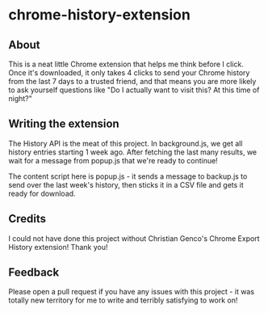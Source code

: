 # chrome-history-extension
## About
This is a neat little Chrome extension that helps me think before I click.
Once it's downloaded, it only takes 4 clicks to send your Chrome history from
the last 7 days to a trusted friend, and that means you are more likely to ask
yourself questions like "Do I actually want to visit this? At this time of night?"

## Writing the extension
The History API is the meat of this project. In background.js, we get all history
entries starting 1 week ago. After fetching the last many results, we wait for a
message from popup.js that we're ready to continue!

The content script here is popup.js - it sends a message to backup.js to send
over the last week's history, then sticks it in a CSV file and gets it ready for
download.

## Credits
I could not have done this project without Christian Genco's Chrome Export History
extension! Thank you!

## Feedback
Please open a pull request if you have any issues with this project - it was
totally new territory for me to write and terribly satisfying to work on!
